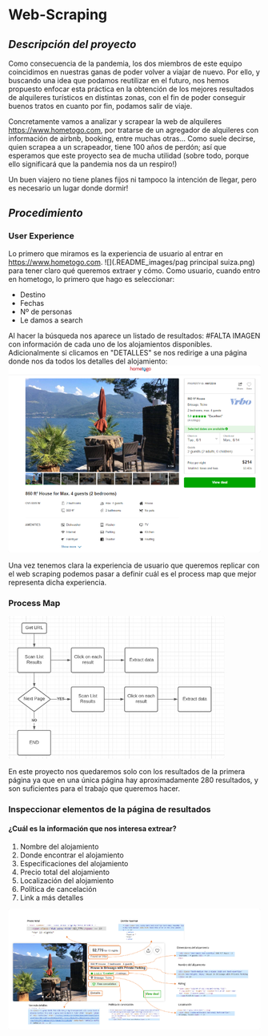 # Web-Scraping

## ***Descripción del proyecto***

Como consecuencia de la pandemia, los dos miembros de este equipo coincidimos en nuestras ganas de poder volver a viajar de nuevo. Por ello, y buscando una idea que podamos reutilizar en el futuro, nos hemos propuesto enfocar esta práctica en la obtención de los mejores resultados de alquileres turísticos en distintas zonas, con el fin de poder conseguir buenos tratos en cuanto por fin, podamos salir de viaje. 

Concretamente vamos a analizar y scrapear la web de alquileres https://www.hometogo.com, por tratarse de un agregador de alquileres con información de airbnb, booking, entre muchas otras... Como suele decirse, quien scrapea a un scrapeador, tiene 100 años de perdón; así que esperamos que este proyecto sea de mucha utilidad (sobre todo, porque ello significará que la pandemia nos da un respiro!)

Un buen viajero no tiene planes fijos ni tampoco la intención de llegar, pero es necesario un lugar donde dormir!

## ***Procedimiento***

### User Experience ###

Lo primero que miramos es la experiencia de usuario al entrar en https://www.hometogo.com. 
![](.README_images/pag principal suiza.png) para tener claro qué queremos extraer y cómo.
Como usuario, cuando entro en hometogo, lo primero que hago es seleccionar:
- Destino
- Fechas
- Nº de personas
- Le damos a search

Al hacer la búsqueda nos aparece un listado de resultados:
#FALTA IMAGEN
con información de cada uno de los alojamientos disponibles.
Adicionalmente si clicamos en "DETALLES" se nos redirige a una página donde nos da todos los detalles del alojamiento:
![](.README_images/detalles.png)

Una vez tenemos clara la experiencia de usuario que queremos replicar con el web scraping podemos pasar a definir cuál es el process map que mejor representa dicha experiencia.

### Process Map ###
![](.README_images/Lucidchart.png)

En este proyecto nos quedaremos solo con los resultados de la primera página ya que en una única página hay aproximadamente 280 resultados, y son suficientes para el trabajo que queremos hacer.

### Inspeccionar elementos de la página de resultados ###
#### ¿Cuál es la información que nos interesa extrear? ####

1) Nombre del alojamiento
2) Donde encontrar el alojamiento
3) Especificaciones del alojamiento
4) Precio total del alojamiento
5) Localización del alojamiento
6) Política de cancelación
7) Link a más detalles

![](.README_images/Inspeccion.png)